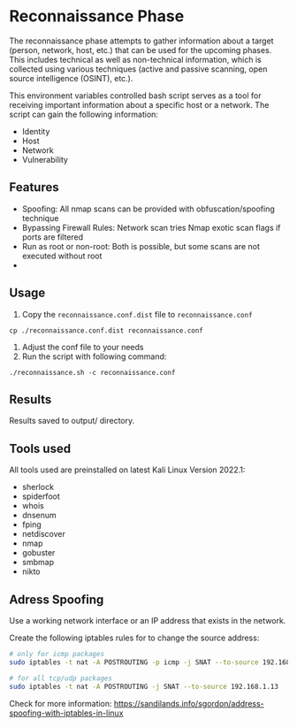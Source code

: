 # Reconnaissance Phase

The reconnaissance phase attempts to gather information about a target (person, network, host, etc.) that can be used for the upcoming phases. This includes technical as well as non-technical information, which is collected using various techniques (active and passive scanning, open source intelligence (OSINT), etc.).

This environment variables controlled bash script serves as a tool for receiving important information about a specific host or a network. The script can gain the following information:

- Identity
- Host
- Network
- Vulnerability

## Features

- Spoofing: All nmap scans can be provided with obfuscation/spoofing technique
- Bypassing Firewall Rules: Network scan tries Nmap exotic scan flags if ports are filtered
- Run as root or non-root: Both is possible, but some scans are not executed without root
- 

## Usage

1. Copy the `reconnaissance.conf.dist` file to `reconnaissance.conf`
```
cp ./reconnaissance.conf.dist reconnaissance.conf
```
1. Adjust the conf file to your needs
1. Run the script with following command:
```
./reconnaissance.sh -c reconnaissance.conf
```

## Results

Results saved to output/ directory.

## Tools used

All tools used are preinstalled on latest Kali Linux Version 2022.1:  

- sherlock
- spiderfoot
- whois
- dnsenum
- fping
- netdiscover
- nmap
- gobuster
- smbmap
- nikto

## Adress Spoofing

Use a working network interface or an IP address that exists in the network.  

Create the following iptables rules for to change the source address:

```sh
# only for icmp packages
sudo iptables -t nat -A POSTROUTING -p icmp -j SNAT --to-source 192.168.1.13

# for all tcp/udp packages
sudo iptables -t nat -A POSTROUTING -j SNAT --to-source 192.168.1.13
```

Check for more information: https://sandilands.info/sgordon/address-spoofing-with-iptables-in-linux
